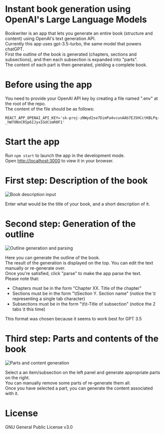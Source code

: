 # Instant book generation using OpenAI's Large Language Models

Bookwriter is an app that lets you generate an entire book (structure and content) using OpenAI's text generation API.\
Currently this app uses gpt-3.5-turbo, the same model that powers chatGPT.\
First the outline of the book is generated (chapters, sections and subsections), and then each subsection is expanded into "parts".\
The content of each part is then generated, yielding a complete book.

# Before using the app

You need to provide your OpenAI API key by creating a file named ".env" at the root of the repo.\
The content of the file should be as follows:
```
REACT_APP_OPENAI_API_KEY='sk-proj-zNWyd2se7DimPa4vcunAAb7EJ5HCctKBLPq-_hW7ONnCRSp6IJyxIGdCsmR0F1'
```

# Start the app

Run `npm start` to launch the app in the development mode.\
Open [http://localhost:3000](http://localhost:3000) to view it in your browser.

# First step: Description of the book

![Book description input](/description.png)

Enter what would be the title of your book, and a short description of it.

# Second step: Generation of the outline

![Outline generation and parsing](/outline_generation.png)

Here you can generate the outline of the book.\
The result of the generation is displayed on the top. You can edit the text manually or re-generate over.\
Once you're satisfied, click "parse" to make the app parse the text.\
Please note that:
- Chapters must be in the form "Chapter XX. Title of the chapter"
- Sections must be in the form "\tSection Y. Section name" (notice the \t representing a single tab character)
- Subsections must be in the form "\t\t-Title of subsection" (notice the 2 tabs \t this time)

This format was chosen because it seems to work best for GPT 3.5

# Third step: Parts and contents of the book

![Parts and content generation](/content_generation.png)

Select a an item/subsection on the left panel and generate appropriate parts on the right.\
You can manually remove some parts of re-generate them all.\
Once you have selected a part, you can generate the content associated with it.

# License

GNU General Public License v3.0
